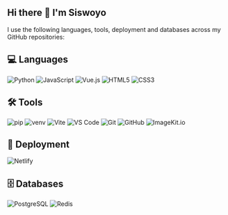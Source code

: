## Hi there 👋 I'm Siswoyo

I use the following languages, tools, deployment and databases across my GitHub repositories:

## 💻 Languages 

<div align="left">
  <img src="https://img.shields.io/badge/Python-3776AB?style=for-the-badge&logo=python&logoColor=white" alt="Python"/>
  <img src="https://img.shields.io/badge/JavaScript-F7DF1E?style=for-the-badge&logo=javascript&logoColor=black" alt="JavaScript"/>
  <img src="https://img.shields.io/badge/Vue.js-4FC08D?style=for-the-badge&logo=vue.js&logoColor=white" alt="Vue.js"/>
  <img src="https://img.shields.io/badge/HTML5-E34F26?style=for-the-badge&logo=html5&logoColor=white" alt="HTML5"/>
  <img src="https://img.shields.io/badge/CSS3-1572B6?style=for-the-badge&logo=css3&logoColor=white" alt="CSS3"/>


</div>

## 🛠️ Tools

<div align="left">
  <img src="https://img.shields.io/badge/pip-3776AB?style=for-the-badge&logo=pypi&logoColor=white" alt="pip"/>
  <img src="https://img.shields.io/badge/venv-CCCCCC?style=for-the-badge&logo=python&logoColor=white" alt="venv"/>
  <img src="https://img.shields.io/badge/Vite-646CFF?style=for-the-badge&logo=vite&logoColor=white" alt="Vite"/>
  <img src="https://img.shields.io/badge/VSCode-007ACC?style=for-the-badge&logo=visual%20studio%20code&logoColor=white" alt="VS Code"/>
  <img src="https://img.shields.io/badge/Git-FF6C37?style=for-the-badge&logo=git&logoColor=white" alt="Git"/>
  <img src="https://img.shields.io/badge/GitHub-181717?style=for-the-badge&logo=github&logoColor=white" alt="GitHub"/>
  <img src="https://img.shields.io/badge/ImageKit.io-2D8CFF?style=for-the-badge&logo=data:image/svg+xml;base64,PHN2ZyB3aWR0aD0iMzIiIGhlaWdodD0iMzIiIHZpZXdCb3g9IjAgMCAzMiAzMiIgZmlsbD0ibm9uZSIgeG1sbnM9Imh0dHA6Ly93d3cudzMu\nb3JnLzIwMDAvc3ZnIj48cmVjdCBmaWxsPSIjMkQ4Q0ZGIiB3aWR0aD0iMzIiIGhlaWdodD0iMzIiIHJ4PSI2Ii8+PC9zdmc+" alt="ImageKit.io"/>
</div>

## 🚀 Deployment

<div align="left">
  <img src="https://img.shields.io/badge/Netlify-00C7B7?style=for-the-badge&logo=netlify&logoColor=white" alt="Netlify"/>
</div>

## 🗄️ Databases

<div align="left">
  <img src="https://img.shields.io/badge/PostgreSQL-4169E1?style=for-the-badge&logo=postgresql&logoColor=white" alt="PostgreSQL"/>
  <img src="https://img.shields.io/badge/Redis-DC382D?style=for-the-badge&logo=redis&logoColor=white" alt="Redis"/>
</div>